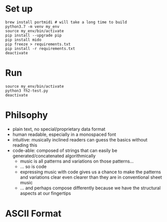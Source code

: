 # Set up
```
brew install portmidi # will take a long time to build
python3.7 -m venv my_env
source my_env/bin/activate
pip install --upgrade pip
pip install mido
pip freeze > requirements.txt
pip install -r requirements.txt
deactivate
```

# Run
```
source my_env/bin/activate
python3 fh2-test.py
deactivate
```

# Philsophy
- plain text, no special/proprietary data format
- human readable, especially in a monospaced font
- intuitive: musically inclined readers can guess the basics without reading this
- code-able: composed of strings that can easily be generated/concatenated algorithmically
  - music is all patterns and variations on those patterns...
  - ... so is code
  - expressing music with code gives us a chance to make the patterns and variations clear
    even clearer than they are in conventional sheet music
  - ... and perhaps compose differently because we have the structural aspects at our
    fingertips

# ASCII Format
